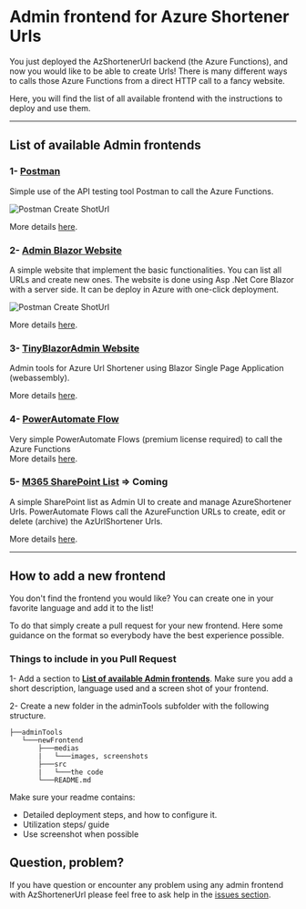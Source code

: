 # Admin frontend for Azure Shortener Urls

You just deployed the AzShortenerUrl backend (the Azure Functions), and now you would like to be able to create Urls! There is many different ways to calls those Azure Functions from a direct HTTP call to a fancy website. 

Here, you will find the list of all available frontend with the instructions to deploy and use them.

---

## List of available Admin frontends


### 1- [Postman](postman/README.md)

Simple use of the API testing tool Postman to call the Azure Functions.

![Postman Create ShotUrl](medias/postman_createShotUrl.png)

More details [here](postman/README.md).


### 2- [Admin Blazor Website](adminBlazorWebsite/README.md)

A simple website that implement the basic functionalities. You can list all URLs and create new ones. The website is done using Asp .Net Core Blazor with a server side. It can be deploy in Azure with one-click deployment.  

![Postman Create ShotUrl](medias/adminBlazorWebsite.png)

More details [here](adminBlazorWebsite/README.md).


### 3- [TinyBlazorAdmin Website](https://github.com/FBoucher/TinyBlazorAdmin)
Admin tools for Azure Url Shortener using Blazor Single Page Application (webassembly).

More details [here](https://github.com/FBoucher/TinyBlazorAdmin).


### 4- [PowerAutomate Flow](PowerAutomateFlow/README.md)
Very simple PowerAutomate Flows (premium license required) to call the Azure Functions  
More details [here](PowerAutomateFlow/README.md).


### 5- [M365 SharePoint List](SharePointList/README.md) => Coming
A simple SharePoint list as Admin UI to create and manage AzureShortener Urls. PowerAutomate Flows call the AzureFunction URLs to create, edit or delete (archive) the AzUrlShortener Urls.

More details [here](SharePointList/README.md).

---

## How to add a new frontend

You don't find the frontend you would like? You can create one in your favorite language and add it to the list!

To do that simply create a pull request for your new frontend. Here some guidance on the format so everybody have the best experience possible.

### Things to include in you Pull Request

1- Add a section to **[List of available Admin frontends](#list-of-available-admin-frontends)**. Make sure you add a short description, language used and a screen shot of your frontend.

2- Create a new folder in the adminTools subfolder with the following structure.

```
├──adminTools
   └───newFrontend
       ├───medias
       |   └───images, screenshots
       ├───src
       |   └───the code
       └───README.md
```

Make sure your readme contains:
- Detailed deployment steps, and how to configure it.
- Utilization steps/ guide
- Use screenshot when possible


## Question, problem?

If you have question or encounter any problem using any admin frontend with AzShortenerUrl please feel free to ask help in the [issues section](https://github.com/FBoucher/AzUrlShortener/issues).
